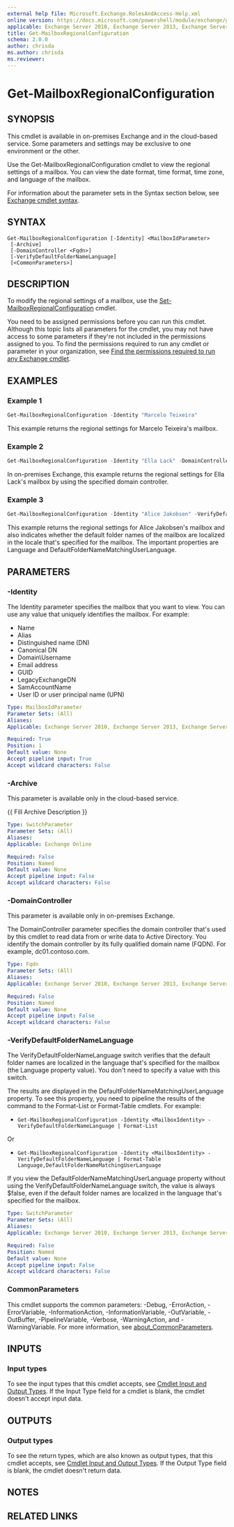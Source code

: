 ```yaml
---
external help file: Microsoft.Exchange.RolesAndAccess-Help.xml
online version: https://docs.microsoft.com/powershell/module/exchange/get-mailboxregionalconfiguration
applicable: Exchange Server 2010, Exchange Server 2013, Exchange Server 2016, Exchange Server 2019, Exchange Online
title: Get-MailboxRegionalConfiguration
schema: 2.0.0
author: chrisda
ms.author: chrisda
ms.reviewer:
---
```


# Get-MailboxRegionalConfiguration

## SYNOPSIS
This cmdlet is available in on-premises Exchange and in the cloud-based service. Some parameters and settings may be exclusive to one environment or the other.

Use the Get-MailboxRegionalConfiguration cmdlet to view the regional settings of a mailbox. You can view the date format, time format, time zone, and language of the mailbox.

For information about the parameter sets in the Syntax section below, see [Exchange cmdlet syntax](https://docs.microsoft.com/powershell/exchange/exchange-cmdlet-syntax).

## SYNTAX

```
Get-MailboxRegionalConfiguration [-Identity] <MailboxIdParameter>
 [-Archive]
 [-DomainController <Fqdn>]
 [-VerifyDefaultFolderNameLanguage]
 [<CommonParameters>]
```

## DESCRIPTION
To modify the regional settings of a mailbox, use the [Set-MailboxRegionalConfiguration](https://docs.microsoft.com/powershell/module/exchange/set-mailboxregionalconfiguration) cmdlet.

You need to be assigned permissions before you can run this cmdlet. Although this topic lists all parameters for the cmdlet, you may not have access to some parameters if they're not included in the permissions assigned to you. To find the permissions required to run any cmdlet or parameter in your organization, see [Find the permissions required to run any Exchange cmdlet](https://docs.microsoft.com/powershell/exchange/find-exchange-cmdlet-permissions).

## EXAMPLES

### Example 1
```powershell
Get-MailboxRegionalConfiguration -Identity "Marcelo Teixeira"
```

This example returns the regional settings for Marcelo Teixeira's mailbox.

### Example 2
```powershell
Get-MailboxRegionalConfiguration -Identity "Ella Lack" -DomainController dc01.contoso.com
```

In on-premises Exchange, this example returns the regional settings for Ella Lack's mailbox by using the specified domain controller.

### Example 3
```powershell
Get-MailboxRegionalConfiguration -Identity "Alice Jakobsen" -VerifyDefaultFolderNameLanguage | Format-List
```

This example returns the regional settings for Alice Jakobsen's mailbox and also indicates whether the default folder names of the mailbox are localized in the locale that's specified for the mailbox. The important properties are Language and DefaultFolderNameMatchingUserLanguage.

## PARAMETERS

### -Identity
The Identity parameter specifies the mailbox that you want to view. You can use any value that uniquely identifies the mailbox. For example:

- Name
- Alias
- Distinguished name (DN)
- Canonical DN
- Domain\\Username
- Email address
- GUID
- LegacyExchangeDN
- SamAccountName
- User ID or user principal name (UPN)

```yaml
Type: MailboxIdParameter
Parameter Sets: (All)
Aliases:
Applicable: Exchange Server 2010, Exchange Server 2013, Exchange Server 2016, Exchange Server 2019, Exchange Online

Required: True
Position: 1
Default value: None
Accept pipeline input: True
Accept wildcard characters: False
```

### -Archive
This parameter is available only in the cloud-based service.

{{ Fill Archive Description }}

```yaml
Type: SwitchParameter
Parameter Sets: (All)
Aliases:
Applicable: Exchange Online

Required: False
Position: Named
Default value: None
Accept pipeline input: False
Accept wildcard characters: False
```

### -DomainController
This parameter is available only in on-premises Exchange.

The DomainController parameter specifies the domain controller that's used by this cmdlet to read data from or write data to Active Directory. You identify the domain controller by its fully qualified domain name (FQDN). For example, dc01.contoso.com.

```yaml
Type: Fqdn
Parameter Sets: (All)
Aliases:
Applicable: Exchange Server 2010, Exchange Server 2013, Exchange Server 2016, Exchange Server 2019

Required: False
Position: Named
Default value: None
Accept pipeline input: False
Accept wildcard characters: False
```

### -VerifyDefaultFolderNameLanguage
The VerifyDefaultFolderNameLanguage switch verifies that the default folder names are localized in the language that's specified for the mailbox (the Language property value). You don't need to specify a value with this switch.

The results are displayed in the DefaultFolderNameMatchingUserLanguage property. To see this property, you need to pipeline the results of the command to the Format-List or Format-Table cmdlets. For example:

- `Get-MailboxRegionalConfiguration -Identity <MailboxIdentity> -VerifyDefaultFolderNameLanguage | Format-List`

Or

- `Get-MailboxRegionalConfiguration -Identity <MailboxIdentity> -VerifyDefaultFolderNameLanguage | Format-Table Language,DefaultFolderNameMatchingUserLanguage`

If you view the DefaultFolderNameMatchingUserLanguage property without using the VerifyDefaultFolderNameLanguage switch, the value is always $false, even if the default folder names are localized in the language that's specified for the mailbox.

```yaml
Type: SwitchParameter
Parameter Sets: (All)
Aliases:
Applicable: Exchange Server 2010, Exchange Server 2013, Exchange Server 2016, Exchange Server 2019, Exchange Online

Required: False
Position: Named
Default value: None
Accept pipeline input: False
Accept wildcard characters: False
```

### CommonParameters
This cmdlet supports the common parameters: -Debug, -ErrorAction, -ErrorVariable, -InformationAction, -InformationVariable, -OutVariable, -OutBuffer, -PipelineVariable, -Verbose, -WarningAction, and -WarningVariable. For more information, see [about_CommonParameters](https://go.microsoft.com/fwlink/p/?LinkID=113216).

## INPUTS

### Input types
To see the input types that this cmdlet accepts, see [Cmdlet Input and Output Types](https://go.microsoft.com/fwlink/p/?LinkId=616387). If the Input Type field for a cmdlet is blank, the cmdlet doesn't accept input data.

## OUTPUTS

### Output types
To see the return types, which are also known as output types, that this cmdlet accepts, see [Cmdlet Input and Output Types](https://go.microsoft.com/fwlink/p/?LinkId=616387). If the Output Type field is blank, the cmdlet doesn't return data.

## NOTES

## RELATED LINKS

